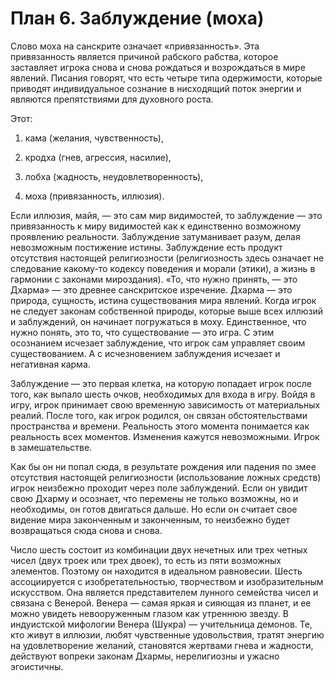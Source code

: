 # План 6. Заблуждение (моха)

Слово моха на санскрите означает «привязанность». Эта привязанность является причиной рабского рабства, которое заставляет игрока снова и снова рождаться и возрождаться в мире явлений. Писания говорят, что есть четыре типа одержимости, которые приводят индивидуальное сознание в нисходящий поток энергии и являются препятствиями для духовного роста.

Этот:

1. кама (желания, чувственность),

2. кродха (гнев, агрессия, насилие),

3. лобха (жадность, неудовлетворенность),

4. моха (привязанность, иллюзия).

Если иллюзия, майя, — это сам мир видимостей, то заблуждение — это привязанность к миру видимостей как к единственно возможному проявлению реальности. Заблуждение затуманивает разум, делая невозможным постижение истины. Заблуждение есть продукт отсутствия настоящей религиозности (религиозность здесь означает не следование какому-то кодексу поведения и морали (этики), а жизнь в гармонии с законами мироздания). «То, что нужно принять, — это Дхарма» — это древнее санскритское изречение. Дхарма — это природа, сущность, истина существования мира явлений. Когда игрок не следует законам собственной природы, которые выше всех иллюзий и заблуждений, он начинает погружаться в моху. Единственное, что нужно понять, это то, что существование — это игра. С этим осознанием исчезает заблуждение, что игрок сам управляет своим существованием. А с исчезновением заблуждения исчезает и негативная карма.

Заблуждение — это первая клетка, на которую попадает игрок после того, как выпало шесть очков, необходимых для входа в игру. Войдя в игру, игрок принимает свою временную зависимость от материальных реалий. После того, как игрок родился, он связан обстоятельствами пространства и времени. Реальность этого момента понимается как реальность всех моментов. Изменения кажутся невозможными. Игрок в замешательстве.

Как бы он ни попал сюда, в результате рождения или падения по змее отсутствия настоящей религиозности (использование ложных средств) игрок неизбежно проходит через поле заблуждений. Если он увидит свою Дхарму и осознает, что перемены не только возможны, но и необходимы, он готов двигаться дальше. Но если он считает свое видение мира законченным и законченным, то неизбежно будет возвращаться сюда снова и снова.

Число шесть состоит из комбинации двух нечетных или трех четных чисел (двух троек или трех двоек), то есть из пяти возможных элементов. Поэтому он находится в идеальном равновесии. Шесть ассоциируется с изобретательностью, творчеством и изобразительным искусством. Она является представителем лунного семейства чисел и связана с Венерой. Венера — самая яркая и сияющая из планет, и ее можно увидеть невооруженным глазом как утреннюю звезду. В индуистской мифологии Венера (Шукра) — учительница демонов. Те, кто живут в иллюзии, любят чувственные удовольствия, тратят энергию на удовлетворение желаний, становятся жертвами гнева и жадности, действуют вопреки законам Дхармы, нерелигиозны и ужасно эгоистичны.
